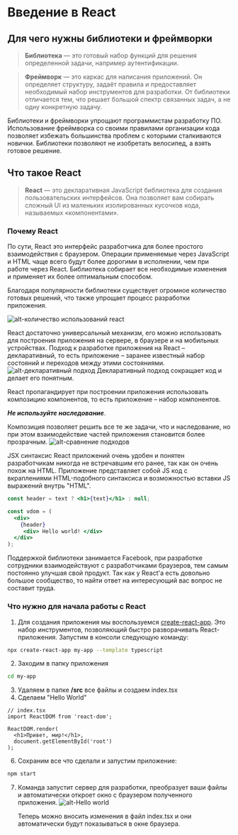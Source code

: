# Введение в React
## Для чего нужны библиотеки и фреймворки
> **Библиотека** — это готовый набор функций для решения определенной задачи, например аутентификации.

> **Фреймворк** — это каркас для написания приложений. Он определяет структуру, задаёт правила и предоставляет необходимый набор инструментов для разработки. От библиотеки отличается тем, что решает большой спектр связанных задач, а не одну конкретную задачу.

Библиотеки и фреймворки упрощают программистам разработку ПО. Использование фреймворка со своими правилами
организации кода позволяет избежать большинства проблем с которыми сталкиваются новички. Библиотеки позволяют не изобретать велосипед, а взять готовое решение.

## Что такое React
> **React** — это декларативная JavaScript библиотека для
> создания пользовательских интерфейсов. Она позволяет вам собирать сложный
> UI из маленьких изолированных кусочков кода, называемых «компонентами».

### Почему React
По сути, React это интерфейс разработчика для более простого взаимодействия с браузером.
Операции применяемые через JavaScript и HTML чаще всего будут более дорогими в исполнении,
чем при работе через React. Библиотека собирает все необходимые изменения и применяет
их более оптимальным способом.

Благодаря популярности библиотеки существует огромное количество готовых решений,
что также упрощает процесс разработки приложения.

![alt-количество использований react][react-sample]

React достаточно универсальный механизм, его можно использовать для построения 
приложения на сервере, в браузере и на мобильных устройствах.
Подход к разработке приложения на React &ndash; декларативный, то есть приложение &ndash;
заранее известный набор состояний и переходов между этими состояниями.
![alt-декларативный подход][declarative]
Декларативный подход сокращает код и делает его понятным.

React пропагандирует при построении приложения использовать композицию
компонентов, то есть приложение &ndash; набор компонентов.

***Не используйте наследование***.

Композиция позволяет решить все те же задачи, что и наследование,
но при этом взаимодействие частей приложения становится более прозрачным.
![alt-сравнение подходов][comparison]

JSX синтаксис React приложений очень удобен и понятен разработчикам никогда не
встречавшим его ранее, так как он очень похож на HTML.
Приложение представляет собой JS код с вкраплениями HTML-подобного синтаксиса и
возможностью вставки JS выражений внутрь "HTML".

```jsx
const header = text ? <h1>{text}</h1> : null;

const vdom = (
  <div>
    {header}
     <div> Hello world! </div>
  </div>
);
```

Поддержкой библиотеки занимается Facebook, при разработке сотрудники взаимодействуют с
разработчиками браузеров, тем самым постоянно улучшая свой продукт.
Так как у React'a есть довольно большое сообщество, то найти ответ на интересующий
вас вопрос не составит труда.

### Что нужно для начала работы с React
1. Для создания приложения мы воспользуемся [create-react-app](https://create-react-app.dev/). Это набор инструментов, позволяющий быстро разворачивать React-приложения. Запустим в консоли следующую команду:
```bash
npx create-react-app my-app --template typescript
```
2. Заходим в папку приложения
```bash
cd my-app
```
3. Удаляем в папке **/src** все файлы и создаем index.tsx
4. Сделаем "Hello World"
```tsx
// index.tsx
import ReactDOM from 'react-dom';

ReactDOM.render(
  <h1>Привет, мир!</h1>,
  document.getElementById('root')
);
```
6. Сохраним все что сделали и запустим приложение:
```bash
npm start
```
7. Команда запустит сервер для разработки, преобразует ваши файлы и
   автоматически откроет окно с браузером полученного приложения.
![alt-Hello world][hello-world]
   
   Теперь можно вносить изменения в файл index.tsx и они автоматически
   будут показываться в окне браузера.
   
   

[comparison]: ./1.%20Введение/composition_vs_inheritance.png "Композиция против наследования"
[react-sample]: ./1.%20Введение/react_libs.png "Упоминания React в репозиториях"
[hello-world]: ./1.%20Введение/hello_world.png "Итог"
[declarative]: ./1.%20Введение/declarative.png
